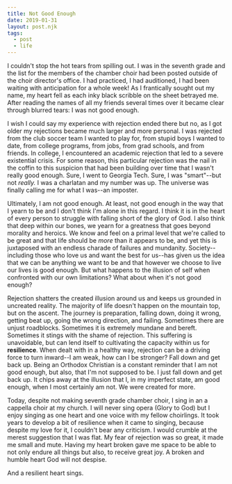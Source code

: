 ```yaml
---
title: Not Good Enough
date: 2019-01-31
layout: post.njk
tags:
  - post
  - life
---
```


<p>I couldn't stop the hot tears from spilling out. I was in the seventh grade and the list for the members of the chamber choir had been posted outside of the choir director's office. I had practiced, I had auditioned, I had been waiting with anticipation for a whole week! As I frantically sought out my name, my heart fell as each inky black scribble on the sheet betrayed me. After reading the names of all my friends several times over it became clear through blurred tears: I was not good enough.</p>
<p>I wish I could say my experience with rejection ended there but no, as I got older my rejections became much larger and more personal. I was rejected from the club soccer team I wanted to play for, from stupid boys I wanted to date, from college programs, from jobs, from grad schools, and from friends. In college, I encountered an academic rejection that led to a severe existential crisis. For some reason, this particular rejection was the nail in the coffin to this suspicion that had been building over time that I wasn't really good enough. Sure, I went to Georgia Tech. Sure, I was "smart"--but not <em>really. </em>I was a charlatan and my number was up. The universe was finally calling me for what I was--an imposter.</p>
<p>Ultimately, I am not good enough. At least, not good enough in the way that I yearn to be and I don't think I'm alone in this regard. I think it is in the heart of every person to struggle with falling short of the glory of God. I also think that deep within our bones, we yearn for a greatness that goes beyond morality and heroics. We know and feel on a primal level that we're called to be great and that life should be <em>more </em>than it appears to be, and yet this is juxtaposed with an endless charade of failures and mundanity. Society--including those who love us and want the best for us--has given us the idea that we can be anything we want to be and that however we choose to live our lives is good enough. But what happens to the illusion of self when confronted with our own limitations? What about when it's not good enough?</p>
<p>Rejection shatters the created illusion around us and keeps us grounded in uncreated reality. The majority of life doesn't happen on the mountain top, but on the ascent. The journey is preparation, falling down, doing it wrong, getting beat up, going the wrong direction, and failing. Sometimes there are unjust roadblocks. Sometimes it is extremely mundane and bereft. Sometimes it stings with the shame of rejection. This suffering is unavoidable, but can lend itself to cultivating the capacity within us for <strong>resilience</strong>. When dealt with in a healthy way, rejection can be a driving force to turn inward--I am weak, how can I be stronger? Fall down and get back up. Being an Orthodox Christian is a constant reminder that I am not good enough, but also, that I'm not supposed to be. I just fall down and get back up. It chips away at the illusion that I, in my imperfect state, am good enough, when I most certainly am not. We were created for more.</p>
<p>Today, despite not making seventh grade chamber choir, I sing in an a cappella choir at my church. I will never sing opera (Glory to God) but I enjoy singing as one heart and one voice with my fellow choirlings. It took years to develop a bit of resilience when it came to singing, because despite my love for it, I couldn't bear any criticism. I would crumble at the merest suggestion that I was flat. My fear of rejection was so great, it made me small and mute. Having my heart broken gave me space to be able to not only endure all things but also, to receive great joy. A broken and humble heart God will not despise.</p>
<p>And a resilient heart sings.</p>
